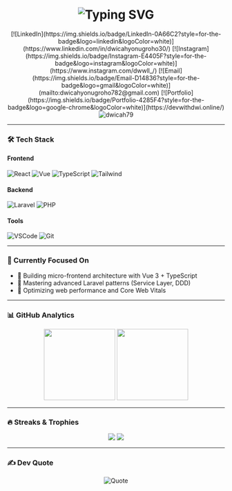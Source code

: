 <h1 align="center"> 
  <img src="https://readme-typing-svg.demolab.com?font=Fira+Code&weight=600&size=26&duration=4000&pause=1000&color=6F42C1&center=true&vCenter=true&width=460&lines=Hi+%F0%9F%91%8B%2C+I'm+Dwi+Cahyo+Nugroho;Full-Stack+Web+Developer;Laravel+%7C+React+%7C+Vue+Expert;UI%2FUX+Enthusiast" alt="Typing SVG" />
</h1>

<div align="center">
  [![LinkedIn](https://img.shields.io/badge/LinkedIn-0A66C2?style=for-the-badge&logo=linkedin&logoColor=white)](https://www.linkedin.com/in/dwicahyonugroho30/)
  [![Instagram](https://img.shields.io/badge/Instagram-E4405F?style=for-the-badge&logo=instagram&logoColor=white)](https://www.instagram.com/dwwll_/)
  [![Email](https://img.shields.io/badge/Email-D14836?style=for-the-badge&logo=gmail&logoColor=white)](mailto:dwicahyonugroho782@gmail.com)
  [![Portfolio](https://img.shields.io/badge/Portfolio-4285F4?style=for-the-badge&logo=google-chrome&logoColor=white)](https://devwithdwi.online/)
</div>


<div align="center">
  <img src="https://komarev.com/ghpvc/?username=dwicah79&label=Profile%20Views&color=6F42C1&style=flat" alt="dwicah79" /> 
</div>

---

### 🛠 Tech Stack

#### Frontend
![React](https://img.shields.io/badge/-React-61DAFB?style=flat-square&logo=react&logoColor=black)
![Vue](https://img.shields.io/badge/-Vue.js-4FC08D?style=flat-square&logo=vuedotjs&logoColor=white)
![TypeScript](https://img.shields.io/badge/-TypeScript-3178C6?style=flat-square&logo=typescript&logoColor=white)
![Tailwind](https://img.shields.io/badge/-Tailwind_CSS-06B6D4?style=flat-square&logo=tailwind-css&logoColor=white)

#### Backend
![Laravel](https://img.shields.io/badge/-Laravel-FF2D20?style=flat-square&logo=laravel&logoColor=white)
![PHP](https://img.shields.io/badge/-PHP-777BB4?style=flat-square&logo=php&logoColor=white)

#### Tools
![VSCode](https://img.shields.io/badge/-VS_Code-007ACC?style=flat-square&logo=visual-studio-code&logoColor=white)
![Git](https://img.shields.io/badge/-Git-F05032?style=flat-square&logo=git&logoColor=white)

---

### 🎯 Currently Focused On
- 🔭 Building micro-frontend architecture with Vue 3 + TypeScript
- 🌱 Mastering advanced Laravel patterns (Service Layer, DDD)
- 🚀 Optimizing web performance and Core Web Vitals

---

### 📊 GitHub Analytics

<div align="center">
  <img height="165" src="https://github-readme-stats.vercel.app/api?username=dwicah79&show_icons=true&theme=radical&hide_border=true&bg_color=0D1117&title_color=6F42C1&icon_color=6F42C1" />
  <img height="165" src="https://github-readme-stats.vercel.app/api/top-langs/?username=dwicah79&layout=compact&theme=radical&hide_border=true&bg_color=0D1117&title_color=6F42C1" />
</div>

---

### 🔥 Streaks & Trophies

<div align="center">
  <img src="https://streak-stats.demolab.com?user=dwicah79&theme=radical&hide_border=true&background=0D1117&ring=6F42C1&fire=6F42C1&currStreakNum=FFFFFF" />
  <img src="https://github-profile-trophy.vercel.app/?username=dwicah79&theme=radical&no-bg=true&no-frame=true&title=Stars,Commit,Repositories,Followers&margin-w=10&margin-h=10&row=1&column=4" />
</div>

---

### ✍️ Dev Quote
<div align="center">
  
  ![Quote](https://quotes-github-readme.vercel.app/api?type=horizontal&theme=radical)
  
</div>
